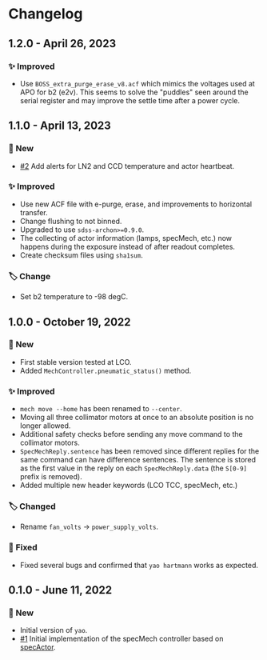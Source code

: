 # Changelog

## 1.2.0 - April 26, 2023

### ✨ Improved

* Use `BOSS_extra_purge_erase_v8.acf` which mimics the voltages used at APO for b2 (e2v). This seems to solve the "puddles" seen around the serial register and may improve the settle time after a power cycle.


## 1.1.0 - April 13, 2023

### 🚀 New

* [#2](https://github.com/sdss/yao/pull/2) Add alerts for LN2 and CCD temperature and actor heartbeat.

### ✨ Improved

* Use new ACF file with e-purge, erase, and improvements to horizontal transfer.
* Change flushing to not binned.
* Upgraded to use `sdss-archon>=0.9.0`.
* The collecting of actor information (lamps, specMech, etc.) now happens during the exposure instead of after readout completes.
* Create checksum files using `sha1sum`.

### 🏷️ Change

* Set b2 temperature to -98 degC.


## 1.0.0 - October 19, 2022

### 🚀 New

* First stable version tested at LCO.
* Added `MechController.pneumatic_status()` method.

### ✨ Improved

* `mech move --home` has been renamed to `--center`.
* Moving all three collimator motors at once to an absolute position is no longer allowed.
* Additional safety checks before sending any move command to the collimator motors.
* `SpecMechReply.sentence` has been removed since different replies for the same command can have difference sentences. The sentence is stored as the first value in the reply on each `SpecMechReply.data` (the `S[0-9]` prefix is removed).
* Added multiple new header keywords (LCO TCC, specMech, etc.)

### 🏷️ Changed

* Rename `fan_volts` -> `power_supply_volts`.

### 🔧 Fixed

* Fixed several bugs and confirmed that `yao hartmann` works as expected.


## 0.1.0 - June 11, 2022

### 🚀 New

* Initial version of `yao`.
* [#1](https://github.com/sdss/yao/pull/1) Initial implementation of the specMech controller based on [specActor](https://github.com/aidancgray/specActor).
